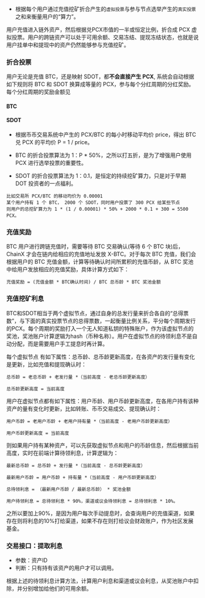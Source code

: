 - 根据每个用户通过充值挖矿折合产生的`虚拟投票`与参与节点选举产生的`真实投票`之和来衡量用户的“算力”。

用户充值进入链外资产，然后根据兑PCX市值的一半或恒定比例，折合成 PCX 虚拟投票。用户的跨链资产可以处于可用余额、交易冻结、提现冻结状态，也就是说用户挂单中和提现中的资产仍然能够参与充值挖矿。

### 折合投票

用户无论是充值 BTC，还是映射 SDOT，都**不会直接产生 PCX**, 系统会自动根据如下规则将 BTC 和 SDOT 换算成等量的 PCX，参与每个分红周期的分红奖励。每个分红周期的奖励金额见

#### BTC

#### SDOT

* 根据币币交易系统中产生的 PCX/BTC 的每小时移动平均价 price，得出 BTC 兑 PCX 的平均价 P = 1 / price。

* BTC 的折合投票算法为 1：P * 50%，之所以打五折，是为了增强用户使用 PCX 进行选举投票的重要性。

* SDOT 的折合投票算法为 1：0.1，是恒定的持续挖矿算力，只是对于早期 DOT 投资者的一点福利。

```
比如交易所 PCX/BTC 的移动均价为 0.00001
某个用户持有 1 个 BTC， 2000 个 SDOT，同时用户投票了 300 PCX 给某些节点
则用户的总挖矿算力为 1 * (1 / 0.00001) * 50% + 2000 * 0.1 + 300 = 5500 PCX。
```

### 充值奖励

BTC 用户进行跨链充值时，需要等待 BTC 交易确认(等待 6 个 BTC 块)后，ChainX 才会在链内给相应的充值地址发放 X-BTC。对于每次 BTC 充值，我们会根据用户的 BTC 充值金额，计算等待确认时间所累积的充值币龄，从 BTC 奖池中给用户发放相应的充值奖励，具体计算方式如下：

```
充值奖励 = (充值金额 * BTC确认时间) / BTC 总币龄 * BTC 奖池金额
```

### 充值挖矿利息

BTC和SDOT相当于两个虚拟节点，通过自身的总发行量来折合各自的“总得票数”，与下面的真实投票节点的总得票数，一起衡量比例关系，平分每个周期发行的PCX。每个周期的奖励打入一个无人知道私钥的特殊账户，作为该虚拟节点的奖池，奖池账户计算逻辑为hash（币种名称）。用户在虚拟节点的待领利息不是自动分配，而是需要用户手工提息时再计算。

每个虚拟节点 有如下属性：总币龄、总币龄更新高度，在各资产的发行量有变化是更新，比如充值和提现确认时：

```
总币龄 = 老总币龄 + 老发行量 *（当前高度 - 老总币龄更新高度）

总币龄更新高度 = 当前高度
```

用户在虚拟节点都有如下属性：用户币龄、用户币龄更新高度，在各用户持有该种资产的量有变化时更新，比如转账、币币交易成交、提现确认时：

```
用户币龄 = 老用户币龄 + 老用户持有量 *（当前高度 - 老用户币龄更新高度）

用户币龄更新高度 = 当前高度
```

则如果用户持有某种资产，可以先获取虚拟节点和用户的币龄信息，然后根据当前高度，实时在前端计算待领利息，计算逻辑为：

```
最新总币龄 = 总币龄 + 发行量 *（当前高度 - 总币龄更新高度）

最新用户币龄 = 用户币龄 + 持有量 *（当前高度 - 用户币龄更新高度）

总待领利息 = （最新用户币龄 / 最新总币龄） * 奖池金额

用户待领利息 = 总待领利息 * 90%，渠道或议会待领利息 = 总待领利息 * 10%。
```

之所以要加上90%，是因为用户每次手动提息时，会查询用户的充值渠道，如果存在则将利息的10%打给渠道，如果不存在则打给议会财政账户，作为社区发展基金。

### 交易接口：提取利息

* 参数：资产ID
* 判断：只有持有该资产的用户才可以调用。

根据上述的待领利息计算方法，计算用户利息和渠道或议会利息，从奖池账户中扣除，并分别增加给他们的可用余额。
